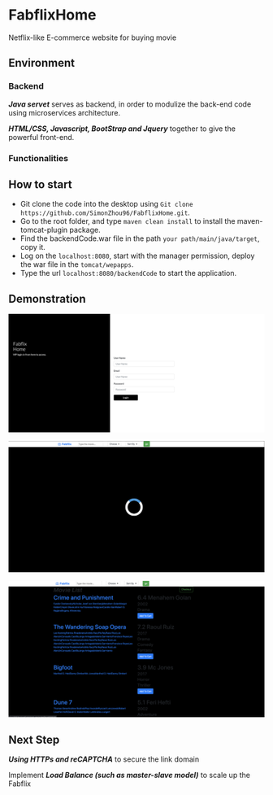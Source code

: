 # FabflixHome
Netflix-like E-commerce website for buying movie

## Environment

### Backend
***Java servet*** serves as backend, in order to modulize the back-end code using microservices architecture.

***HTML/CSS, Javascript, BootStrap and Jquery*** together to give the powerful front-end.

### Functionalities

## How to start
* Git clone the code into the desktop using `Git clone https://github.com/SimonZhou96/FabflixHome.git`.
* Go to the root folder, and type `maven clean install` to install the maven-tomcat-plugin package.
* Find the backendCode.war file in the path `your path/main/java/target`, copy it.
* Log on the `localhost:8080`, start with the manager permission, deploy the war file in the `tomcat/wepapps`.
* Type the url `localhost:8080/backendCode` to start the application.

## Demonstration

![image](https://github.com/SimonZhou96/FabflixHome/blob/master/Code/src/main/materials/login.png)

![image](https://github.com/SimonZhou96/FabflixHome/blob/master/Code/src/main/materials/Loader.png)

![image](https://github.com/SimonZhou96/FabflixHome/blob/master/Code/src/main/materials/MovieList.png)


## Next Step

***Using HTTPs and reCAPTCHA***  to secure the link domain

Implement ***Load Balance (such as master-slave model)*** to scale up the Fabflix

